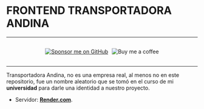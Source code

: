 # FRONTEND TRANSPORTADORA ANDINA

---

<div style="display: flex; align-items: center; justify-content: center; margin: 10px 0; gap: 10px; max-height: 48px; height: 48px;">
  <a href="https://github.com/sponsors/tutosrive" target="_blank">
  <img src="https://img.shields.io/badge/Sponsor-💪🤖%20tutosrive-purple?style=for-the-badge&logo=github" alt="Sponsor me on GitHub">
</a>
<a href="https://www.buymeacoffee.com/tutosrive" style="display: inline-flex; align-items: center; text-decoration: none;">
  <img src="https://img.shields.io/badge/☕%20Buy‑me‑a‑coffee-FFDD00?style=for-the-badge&logo=buy-me-a-coffee&logoColor=black" alt="Buy me a coffee"/>
</a>
</div>

---

Transportadora Andina, no es una empresa real, al menos no en este repositorio, fue un nombre aleatorio que se tomó en el curso de mi **universidad** para darle una identidad a nuestro proyecto. 

- Servidor: **[Render.com](https://srm-ta.onrender.com/)**.
